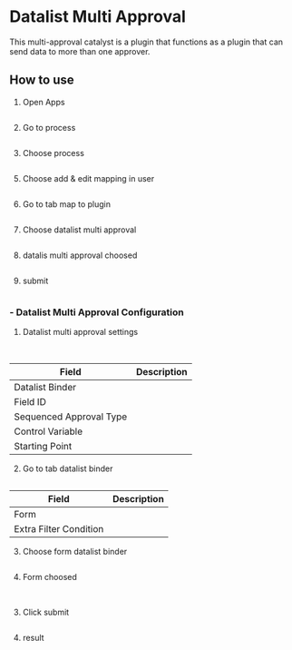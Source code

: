 # Datalist Multi Approval

This multi-approval catalyst is a plugin that functions as a plugin that can send data to more than one approver.


## How to use

1. Open Apps

<img src="https://raw.githubusercontent.com/kinnara-digital-studio/kecak-workflow/master/docs/assets/datalistMultiApproval_openApps.png" alt="" />


2. Go to process

<img src="https://raw.githubusercontent.com/kinnara-digital-studio/kecak-workflow/master/docs/assets/datalistMultiApproval_process.png" alt="" />


3. Choose process

<img src="https://raw.githubusercontent.com/kinnara-digital-studio/kecak-workflow/master/docs/assets/datalistMultiApproval_chooseProcess.png" alt="" />


5. Choose add & edit mapping in user

<img src="https://raw.githubusercontent.com/kinnara-digital-studio/kecak-workflow/master/docs/assets/datalistMultiApproval_editMapping.png" alt="" />


6. Go to tab map to plugin

<img src="https://raw.githubusercontent.com/kinnara-digital-studio/kecak-workflow/master/docs/assets/datalistMultiApproval_mapToPlugin.png" alt="" />


7. Choose datalist multi approval

<img src="https://raw.githubusercontent.com/kinnara-digital-studio/kecak-workflow/master/docs/assets/datalistMultiApproval_pluginChoose.png" alt="" />


8. datalis multi approval choosed

<img src="https://raw.githubusercontent.com/kinnara-digital-studio/kecak-workflow/master/docs/assets/datalistMultiApproval_pluginChoosed.png" alt="" />


9. submit

<img src="https://raw.githubusercontent.com/kinnara-digital-studio/kecak-workflow/master/docs/assets/datalistMultiApproval_submit.png" alt="" />


### - Datalist Multi Approval Configuration

1. Datalist multi approval settings

<img src="https://raw.githubusercontent.com/kinnara-digital-studio/kecak-workflow/master/docs/assets/datalistMultiApproval_settings.png" alt="" />

<img src="https://raw.githubusercontent.com/kinnara-digital-studio/kecak-workflow/master/docs/assets/datalistMultiApproval_settings2.png" alt="" />


|Field|Description|
|-|-|
|Datalist Binder||
|Field ID||
|Sequenced Approval Type||
|Control Variable||
|Starting Point||


2. Go to tab datalist binder

<img src="https://raw.githubusercontent.com/kinnara-digital-studio/kecak-workflow/master/docs/assets/datalistMultiApproval_datalistBinder.png" alt="" />

|Field|Description|
|-|-|
|Form||
|Extra Filter Condition||


3. Choose form datalist binder

<img src="https://raw.githubusercontent.com/kinnara-digital-studio/kecak-workflow/master/docs/assets/datalistMultiApproval_chooseForm.png" alt="" />

4. Form choosed

<img src="https://raw.githubusercontent.com/kinnara-digital-studio/kecak-workflow/master/docs/assets/datalistMultiApproval_formChoosed.png" alt="" />

<img src="https://raw.githubusercontent.com/kinnara-digital-studio/kecak-workflow/master/docs/assets/datalistMultiApproval_formChoosed2.png" alt="" />


3. Click submit

<img src="https://raw.githubusercontent.com/kinnara-digital-studio/kecak-workflow/master/docs/assets/datalistMultiApproval_submitSettings.png" alt="" />


4. result

<img src="https://raw.githubusercontent.com/kinnara-digital-studio/kecak-workflow/master/docs/assets/.png" alt="" />


